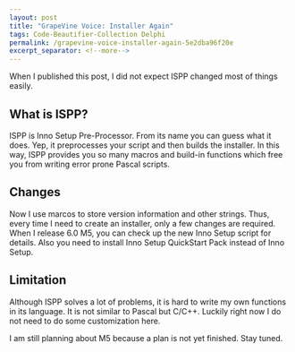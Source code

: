 ```yaml
---
layout: post
title: "GrapeVine Voice: Installer Again"
tags: Code-Beautifier-Collection Delphi
permalink: /grapevine-voice-installer-again-5e2dba96f20e
excerpt_separator: <!--more-->
---
```

When I published this post, I did not expect ISPP changed most of things easily.

## What is ISPP?

ISPP is Inno Setup Pre-Processor. From its name you can guess what it does. Yep, it preprocesses your script and then builds the installer. In this way, ISPP provides you so many macros and build-in functions which free you from writing error prone Pascal scripts.

## Changes

Now I use marcos to store version information and other strings. Thus, every time I need to create an installer, only a few changes are required. When I release 6.0 M5, you can check up the new Inno Setup script for details. Also you need to install Inno Setup QuickStart Pack instead of Inno Setup.

## Limitation

Although ISPP solves a lot of problems, it is hard to write my own functions in its language. It is not similar to Pascal but C/C++. Luckily right now I do not need to do some customization here.

I am still planning about M5 because a plan is not yet finished. Stay tuned.
<!--more-->